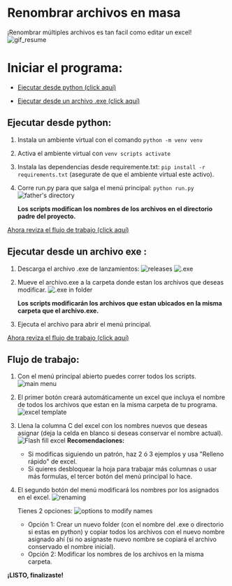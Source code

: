 # Renombrar archivos en masa
¡Renombrar múltiples archivos es tan facil como editar un excel!
![gif_resume](https://github.com/user-attachments/assets/1f7a9477-ddc0-4e3f-a747-4d48567e4b85)



# Iniciar el programa:
- [Ejecutar desde python (click aquí)](#ejecutar-desde-python)

- [Ejecutar desde un archivo .exe (click aquí)](#ejecutar-desde-un-archivo-exe)

## Ejecutar desde python:
1. Instala un ambiente virtual con el comando `python -m venv venv`

2. Activa el ambiente virtual con `venv scripts activate`

3. Instala las dependencias desde requiremente.txt: `pip install -r requirements.txt` 
(asegurate de que el ambiente virtual este activo).

4. Corre run.py para que salga el menú principal: `python run.py` 
    ![father's directory](https://github.com/user-attachments/assets/efa73448-b450-4e51-a26c-c2f8ebb882a7)

    **Los scripts modifican los nombres de los archivos en el directorio padre del proyecto.**


[Ahora reviza el flujo de trabajo (click aquí)](#flujo-de-trabajo)





## Ejecutar desde un archivo exe :
1. Descarga el archivo .exe de lanzamientos:
    ![releases](https://github.com/user-attachments/assets/479ec700-56e1-4bf9-9d80-77743b8a1fbd)
    ![.exe](https://github.com/user-attachments/assets/57da40c2-41f7-4e71-b459-d785acd136d1)

2. Mueve el archivo.exe a la carpeta donde estan los archivos que deseas modificar.
    ![.exe in folder](https://github.com/user-attachments/assets/6e2859e6-dd8c-454d-ba5f-fef4369deb43)

    **Los scripts modificarán los archivos que estan ubicados en la misma carpeta que el archivo.exe.**

3. Ejecuta el archivo para abrir el menú principal.



[Ahora reviza el flujo de trabajo (click aquí)](#flujo-de-trabajo)




## Flujo de trabajo:
1. Con el menú principal abierto puedes correr todos los scripts.
    ![main menu](https://github.com/user-attachments/assets/9e9d432d-d3e2-4f8a-a4c4-dea361f054b3)

2. El primer botón creará automáticamente un excel que incluya el nombre de todos los archivos que estan en la misma carpeta de tu programa.
    ![excel template](https://github.com/user-attachments/assets/c43eb533-498d-46a5-87d3-1ab98e0f8348)

3. Llena la columna C del excel con los nombres nuevos que deseas asignar (deja la celda en blanco si deseas conservar el nombre actual).
    ![Flash fill excel](https://github.com/user-attachments/assets/ec5e8c1a-dc87-49f7-bff6-abe98b32a57c)
    **Recomendaciones:** 
    - Si modificas siguiendo un patrón, haz 2 ó 3 ejemplos y usa "Relleno rápido" de excel.
    - Si quieres desbloquear la hoja para trabajar más columnas o usar más formulas, el tercer botón del menú principal lo hace.
    

4. El segundo botón del menú modificará los nombres por los asignados en el excel.
    ![renaming](https://github.com/user-attachments/assets/e8aa9663-363b-4297-aa6f-55cae6d83c77)


    Tienes 2 opciones:
    ![options to modify names](https://github.com/user-attachments/assets/8d4136fe-5dc2-43c5-875a-fc729e16124d)
    - Opción 1: Crear un nuevo folder (con el nombre del .exe o directorio si estas en python) y copiar todos los archivos con el nuevo nombre asignado ahí (si no asignaste nuevo nombre se copiará el archivo conservado el nombre inicial).
    - Opción 2: Modificar los nombres de los archivos en la misma carpeta.


**¡LISTO, finalizaste!**













